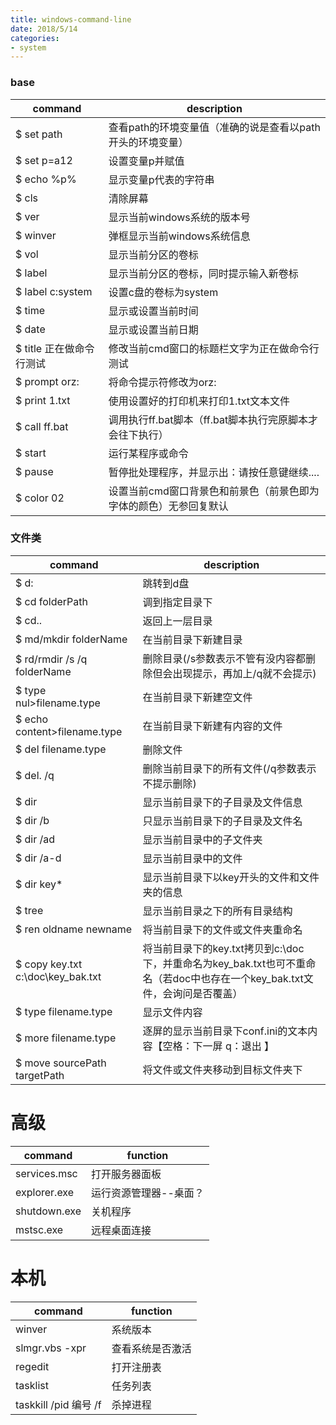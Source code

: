 ```yaml
---
title: windows-command-line
date: 2018/5/14
categories:
- system
---
```


### base
command|description
----|----
$ set path|查看path的环境变量值（准确的说是查看以path开头的环境变量）
$ set p=a12|设置变量p并赋值
$ echo %p%|显示变量p代表的字符串
$ cls|清除屏幕
$ ver|显示当前windows系统的版本号
$ winver|弹框显示当前windows系统信息
$ vol|显示当前分区的卷标
$ label|显示当前分区的卷标，同时提示输入新卷标
$ label c:system|设置c盘的卷标为system
$ time|显示或设置当前时间
$ date|显示或设置当前日期
$ title 正在做命令行测试|修改当前cmd窗口的标题栏文字为正在做命令行测试
$ prompt orz:|将命令提示符修改为orz:
$ print 1.txt|使用设置好的打印机来打印1.txt文本文件
$ call ff.bat|调用执行ff.bat脚本（ff.bat脚本执行完原脚本才会往下执行）
$ start|运行某程序或命令
$ pause|暂停批处理程序，并显示出：请按任意键继续....
$ color 02|设置当前cmd窗口背景色和前景色（前景色即为字体的颜色）无参回复默认

### 文件类
command|description
----|----
$ d:|跳转到d盘
$ cd folderPath|调到指定目录下
$ cd..|返回上一层目录
$ md/mkdir folderName|在当前目录下新建目录
$ rd/rmdir /s /q folderName|删除目录(/s参数表示不管有没内容都删除但会出现提示，再加上/q就不会提示)
$ type nul>filename.type|在当前目录下新建空文件
$ echo content>filename.type|在当前目录下新建有内容的文件
$ del filename.type|删除文件
$ del. /q|删除当前目录下的所有文件(/q参数表示不提示删除)
$ dir|显示当前目录下的子目录及文件信息
$ dir /b|只显示当前目录下的子目录及文件名
$ dir /ad|显示当前目录中的子文件夹
$ dir /a-d|显示当前目录中的文件
$ dir key*|显示当前目录下以key开头的文件和文件夹的信息
$ tree|显示当前目录之下的所有目录结构
$ ren oldname newname|将当前目录下的文件或文件夹重命名
$ copy key.txt c:\doc\key_bak.txt|将当前目录下的key.txt拷贝到c:\doc下，并重命名为key_bak.txt也可不重命名（若doc中也存在一个key_bak.txt文件，会询问是否覆盖）
$ type filename.type|显示文件内容
$ more filename.type|逐屏的显示当前目录下conf.ini的文本内容【空格：下一屏 q：退出 】
$ move sourcePath targetPath | 将文件或文件夹移动到目标文件夹下

# 高级
command|function
-------|--------
services.msc | 打开服务器面板
explorer.exe | 运行资源管理器--桌面？
shutdown.exe | 关机程序
mstsc.exe | 远程桌面连接

# 本机
command|function
-------|--------
winver | 系统版本
slmgr.vbs -xpr | 查看系统是否激活
regedit | 打开注册表
tasklist | 任务列表
taskkill /pid 编号 /f | 杀掉进程